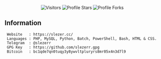<p align="center"><img src="https://gpvc.arturio.dev/slezerr" alt="Visitors"></a>
<img src="https://img.shields.io/badge/dynamic/json?&label=Total%20Stars&color=bb2527&style=flat&style=for-the-badge&query=%24.stars&url=https://api.github-star-counter.workers.dev/user/slezerr" alt="Profile Stars"></a>
<img src="https://img.shields.io/badge/dynamic/json?&label=Total%20Forks&color=bb2527&style=flat&style=for-the-badge&query=%24.forks&url=https://api.github-star-counter.workers.dev/user/slezerr" alt="Profile Forks">
</a>
</p>

## Information
```
 Website   : https://slezer.cc/
 Languages : PHP, MySQL, Python, Batch, PowerShell, Bash, HTML & CSS.
 Telegram  : @slezerr
 GPG Key   : https://github.com/slezerr.gpg
 Bitcoin   : bc1qde7qn0tuqy3y8ywvltpluryrs8mr05x4n3d7l9
```
</p>
